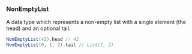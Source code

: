 ### NonEmptyList

A data type which represents a non-empty list with a single element (the head)
and an optional tail.

```scala
NonEmptyList(42).head // 42
NonEmptyList(0, 1, 2).tail // List(1, 2)
```
